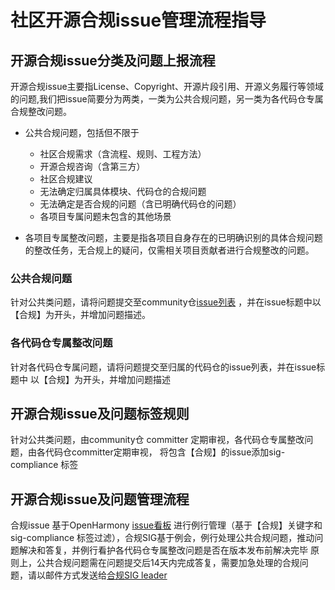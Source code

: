 # 社区开源合规issue管理流程指导 #
## 开源合规issue分类及问题上报流程 ##
开源合规issue主要指License、Copyright、开源片段引用、开源义务履行等领域的问题,我们把issue简要分为两类，一类为公共合规问题，另一类为各代码仓专属合规整改问题。

- 公共合规问题，包括但不限于
  - 社区合规需求（含流程、规则、工程方法）
  - 开源合规咨询（含第三方）
  - 社区合规建议
  - 无法确定归属具体模块、代码仓的合规问题
  - 无法确定是否合规的问题（含已明确代码仓的问题）
  - 各项目专属问题未包含的其他场景

- 各项目专属整改问题，主要是指各项目自身存在的已明确识别的具体合规问题的整改任务，无合规上的疑问，仅需相关项目贡献者进行合规整改的问题。
### 公共合规问题 ###
针对公共类问题，请将问题提交至community仓[issue列表](https://gitee.com/openharmony/community/issues)
，并在issue标题中以【合规】为开头，并增加问题描述。
### 各代码仓专属整改问题 ###
针对各代码仓专属问题，请将问题提交至归属的代码仓的issue列表，并在issue标题中
以【合规】为开头，并增加问题描述

## 开源合规issue及问题标签规则 ##

针对公共类问题，由community仓 committer 定期审视，各代码仓专属整改问题，由各代码仓committer定期审视，
将包含【合规】的issue添加sig-compliance 标签

## 开源合规issue及问题管理流程 ##
合规issue 基于OpenHarmony [issue看板](http://ci.openharmony.cn/quality/issueDashboard)
进行例行管理（基于【合规】关键字和sig-compliance 标签过滤），合规SIG基于例会，例行处理公共合规问题，推动问题解决和答复，并例行看护各代码仓专属整改问题是否在版本发布前解决完毕
原则上，公共合规问题需在问题提交后14天内完成答复，需要加急处理的合规问题，请以邮件方式发送给[合规SIG leader](https://gitee.com/openharmony/community/blob/8e25fc45b1fa2f51fbfc627f243be415fa31385e/sig/sig-compliance/sig_compliance_cn.md#leader)
